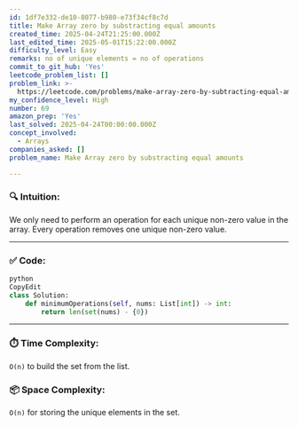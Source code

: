 ```yaml
---
id: 1df7e332-de10-8077-b980-e73f34cf8c7d
title: Make Array zero by substracting equal amounts
created_time: 2025-04-24T21:25:00.000Z
last_edited_time: 2025-05-01T15:22:00.000Z
difficulty_level: Easy
remarks: no of unique elements = no of operations
commit_to_git_hub: 'Yes'
leetcode_problem_list: []
problem_link: >-
  https://leetcode.com/problems/make-array-zero-by-subtracting-equal-amounts/description/
my_confidence_level: High
number: 69
amazon_prep: 'Yes'
last_solved: 2025-04-24T00:00:00.000Z
concept_involved:
  - Arrays
companies_asked: []
problem_name: Make Array zero by substracting equal amounts

---
```


### 🔍 **Intuition**:

We only need to perform an operation for each unique non-zero value in the array. Every operation removes one unique non-zero value.

***

### ✅ **Code**:

```python
python
CopyEdit
class Solution:
    def minimumOperations(self, nums: List[int]) -> int:
        return len(set(nums) - {0})


```

***

### ⏱️ **Time Complexity**:

`O(n)` to build the set from the list.

### 📦 **Space Complexity**:

`O(n)` for storing the unique elements in the set.
